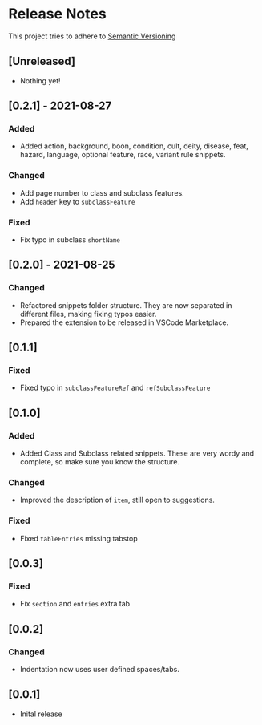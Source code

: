 # Release Notes
This project tries to adhere to [Semantic Versioning](https://semver.org/)

## [Unreleased]
- Nothing yet!

## [0.2.1] - 2021-08-27
### Added
- Added action, background, boon, condition, cult, deity, disease, feat, hazard, language, optional feature, race, variant rule snippets.

### Changed
- Add page number to class and subclass features.
- Add `header` key to `subclassFeature`

### Fixed
- Fix typo in subclass `shortName`

## [0.2.0] - 2021-08-25
### Changed
- Refactored snippets folder structure. They are now separated in different files, making fixing typos easier.
- Prepared the extension to be released in VSCode Marketplace.

## [0.1.1]
### Fixed
- Fixed typo in `subclassFeatureRef` and `refSubclassFeature`

## [0.1.0]
### Added
- Added Class and Subclass related snippets. These are very wordy and complete, so make sure you know the structure.

### Changed
- Improved the description of `item`, still open to suggestions.

### Fixed
- Fixed `tableEntries` missing tabstop

## [0.0.3]
### Fixed
- Fix `section` and `entries` extra tab

## [0.0.2]
### Changed
- Indentation now uses user defined spaces/tabs.

## [0.0.1]

- Inital release
